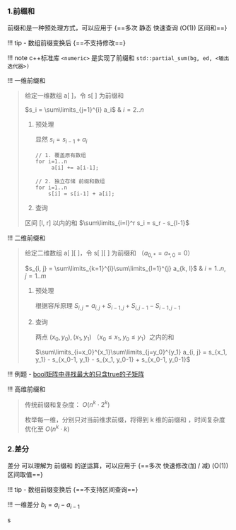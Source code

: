 
###  ###

### 1.前缀和 ###

前缀和是一种预处理方式，可以应用于 {==多次 静态 快速查询 (O(1)) 区间和==}

!!! tip
	- 数组前缀变换后 {==不支持修改==}

!!! note
	c++标准库 `<numeric>` 是实现了前缀和 `std::partial_sum(bg, ed, <输出迭代器>)`

!!! 一维前缀和
> 给定一维数组 a[ ]，令 s[ ] 为前缀和
>
> $s_i = \sum\limits_{j=1}^{i} a_i$  &  $i=2..n$
> 
> 1.	预处理
> 		
> 		显然 $s_i = s_{i-1} + a_i$
> 		
> 		```
> 		// 1. 覆盖原有数组
> 		for i=1..n
> 			 a[i] += a[i-1];
> 		
> 		// 2. 独立存储 前缀和数组
> 		for i=1..n
> 			s[i] = s[i-1] + a[i];
> 		```
> 
> 2.	查询
> 
> 区间 [l, r] 以内的和 $\sum\limits_{i=l}^r s_i = s_r - s_{l-1}$

!!! 二维前缀和
> 给定二维数组 a[ ][ ]，令 s[ ][ ] 为前缀和  （$a_{0,*} = a_{*, 0} = 0$）
> 
> $s_{i, j} = \sum\limits_{k=1}^{i}\sum\limits_{l=1}^{j} a_{k, l}$   &   $i=1..n, j=1..m$
> 
> 1.	预处理
> 		
> 		根据容斥原理 $S_{i, j} = a_{i, j} + S_{i-1, j} + S_{i, j-1} - S_{i-1, j-1}$
> 
> 2.	查询
> 
> 		两点 $(x_0, y_0), (x_1, y_1)$ （$x_0\le x_1, y_0\le y_1$）之内的和
> 		
> 		$\sum\limits_{i=x_0}^{x_1}\sum\limits_{j=y_0}^{y_1} a_{i, j} = s_{x_1, y_1} - s_{x_0-1, y_1} - s_{x_1, y_0-1} + s_{x_0-1, y_0-1}$

!!! 例题
	- [bool矩阵中寻找最大的只含true的子矩阵](https://www.luogu.com.cn/problem/P1387)

!!! 高维前缀和
> 传统前缀和复杂度： $O(n^k \cdot 2^k)$
> 
> 枚举每一维，分别只对当前维求前缀，将得到 k 维的前缀和 ，时间复杂度优化至 $O(n^k \cdot k)$


### 2.差分 ###

差分 可以理解为 前缀和 的逆运算，可以应用于 {==多次 快速修改(加 / 减) (O(1)) 区间取值==}

!!! tip
	- 数组前缀变换后 {==不支持区间查询==}

!!! 一维差分
$b_i = a_{i} - a_{i-1}$


s